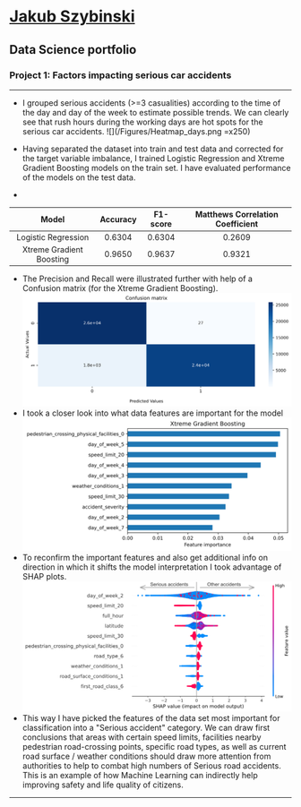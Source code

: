 # [Jakub Szybinski](https://www.linkedin.com/in/jakubszybinski/)
## Data Science portfolio
### Project 1: Factors impacting serious car accidents
***
* I grouped serious accidents (>=3 casualities) according to the time of the day and day of the week to estimate possible trends. We can clearly see that rush hours during the working days are hot spots for the serious car accidents.
![](/Figures/Heatmap_days.png =x250)

* Having separated the dataset into train and test data and corrected for the target variable imbalance, I trained Logistic Regression and Xtreme Gradient Boosting models on the train set. I have evaluated performance of the models on the test data.  
*  
| **Model** | **Accuracy** | **F1-score** | **Matthews Correlation Coefficient** |
| :----: | :----:| :----:| :----:|
| Logistic Regression     | 0.6304 |  0.6304 |  0.2609 |            
| Xtreme Gradient Boosting | 0.9650 |  0.9637 |  0.9321 |                     
* The Precision and Recall were illustrated further with help of a Confusion matrix (for the Xtreme Gradient Boosting).
![](/Figures/confusion_matrix.png)
* I took a closer look into what data features are important for the model
![](/Figures/FeatImportXGBC.png)
* To reconfirm the important features and also get additional info on direction in which it shifts the model interpretation I took advantage of SHAP plots.
![](/Figures/SHAP_XGBC_2.png)
* This way I have picked the features of the data set most important for classification into a "Serious accident" category. We can draw first conclusions that areas with certain speed limits, facilities nearby pedestrian road-crossing points, specific road types, as well as current road surface / weather conditions should draw more attention from authorities to help to combat high numbers of Serious road accidents. This is an example of how Machine Learning can indirectly help improving safety and life quality of citizens.
   
   
***


